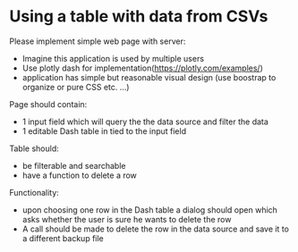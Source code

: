# Using a table with data from CSVs

Please implement simple web page with server:

- Imagine this application is used by multiple users
- Use plotly dash for implementation(https://plotly.com/examples/)
- application has simple but reasonable visual design (use boostrap to organize or pure CSS etc. ...)


Page should contain:
- 1 input field which will query the the data source and filter the data
- 1 editable Dash table in tied to the input field

Table should:
- be filterable and searchable
- have a function to delete a row 

Functionality: 
- upon choosing one row in the Dash table a dialog should open which asks whether the user is sure he wants to delete the row 
- A call should be made to delete the row in the data source and save it to a different backup file
